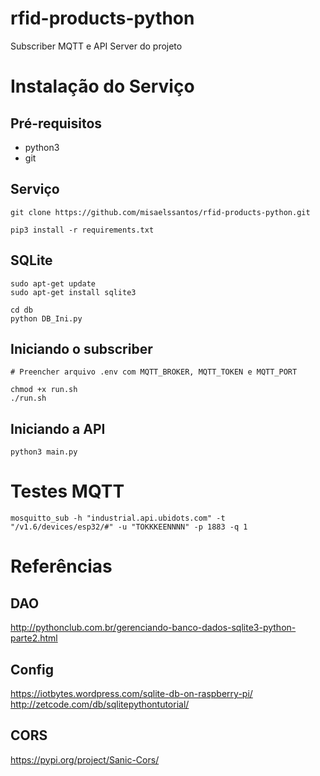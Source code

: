 # rfid-products-python
Subscriber MQTT e API Server do projeto

# Instalação do Serviço

## Pré-requisitos

* python3
* git

## Serviço

```shell
git clone https://github.com/misaelssantos/rfid-products-python.git

pip3 install -r requirements.txt
```

## SQLite

```shell
sudo apt-get update
sudo apt-get install sqlite3

cd db
python DB_Ini.py
```

## Iniciando o subscriber

```
# Preencher arquivo .env com MQTT_BROKER, MQTT_TOKEN e MQTT_PORT

chmod +x run.sh
./run.sh
```

## Iniciando a API

```shell
python3 main.py
```


# Testes MQTT

```shell
mosquitto_sub -h "industrial.api.ubidots.com" -t "/v1.6/devices/esp32/#" -u "TOKKKEENNNN" -p 1883 -q 1
```

# Referências

## DAO
http://pythonclub.com.br/gerenciando-banco-dados-sqlite3-python-parte2.html

## Config
https://iotbytes.wordpress.com/sqlite-db-on-raspberry-pi/
http://zetcode.com/db/sqlitepythontutorial/

## CORS

https://pypi.org/project/Sanic-Cors/


